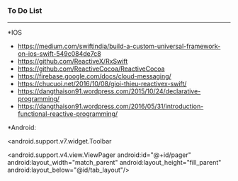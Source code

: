 ### To Do List
 
----------------
*IOS
- https://medium.com/swiftindia/build-a-custom-universal-framework-on-ios-swift-549c084de7c8
- https://github.com/ReactiveX/RxSwift
- https://github.com/ReactiveCocoa/ReactiveCocoa
- https://firebase.google.com/docs/cloud-messaging/
- https://chucuoi.net/2016/10/08/gioi-thieu-reactivex-swift/
- https://dangthaison91.wordpress.com/2015/10/24/declarative-programming/
- https://dangthaison91.wordpress.com/2016/05/31/introduction-functional-reactive-programming/

*Android:

<android.support.v7.widget.Toolbar

<android.support.v4.view.ViewPager
        android:id="@+id/pager"
        android:layout_width="match_parent"
        android:layout_height="fill_parent"
        android:layout_below="@id/tab_layout"/>





